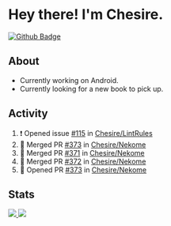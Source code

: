 # Hey there! I'm Chesire.

[![Github Badge](https://img.shields.io/badge/-Github-000?style=flat-square&logo=Github&logoColor=white&link=https://github.com/chesire)](https://github.com/chesire)

## About

<!-- Uses https://github.com/Chesire/natemoo-re -->
* Currently working on Android.
* Currently looking for a new book to pick up.
<!--
* Currently listening to: 
<a href="https://natemoo-re-iirbxe7wf.vercel.app/now-playing?open">
    <img src="https://natemoo-re-iirbxe7wf.vercel.app/now-playing" width="256" height="64" alt="Now Playing">
</a>  
-->

## Activity

<!-- Uses https://github.com/jamesgeorge007/github-activity-readme -->
<!--START_SECTION:activity-->
1. ❗️ Opened issue [#115](https://github.com/Chesire/LintRules/issues/115) in [Chesire/LintRules](https://github.com/Chesire/LintRules)
2. 🎉 Merged PR [#373](https://github.com/Chesire/Nekome/pull/373) in [Chesire/Nekome](https://github.com/Chesire/Nekome)
3. 🎉 Merged PR [#371](https://github.com/Chesire/Nekome/pull/371) in [Chesire/Nekome](https://github.com/Chesire/Nekome)
4. 🎉 Merged PR [#372](https://github.com/Chesire/Nekome/pull/372) in [Chesire/Nekome](https://github.com/Chesire/Nekome)
5. 💪 Opened PR [#373](https://github.com/Chesire/Nekome/pull/373) in [Chesire/Nekome](https://github.com/Chesire/Nekome)
<!--END_SECTION:activity-->

## Stats

<a href="https://github-readme-stats.vercel.app/api/top-langs/?username=chesire&theme=tokyonight">
    <img src="https://github-readme-stats.vercel.app/api/top-langs/?username=chesire&layout=compact&theme=tokyonight" >
</a>
<a href="https://github-readme-stats.vercel.app/api?username=chesire&show_icons=true&theme=tokyonight">
    <img src="https://github-readme-stats.vercel.app/api?username=chesire&show_icons=true&theme=tokyonight" >
</a>  
